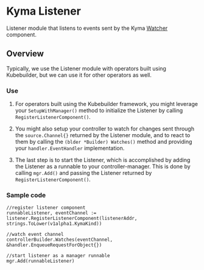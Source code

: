 
# Kyma Listener

Listener module that listens to events sent by the Kyma [Watcher](https://github.com/kyma-project/kyma-watcher) component.

## Overview

Typically, we use the Listener module with operators built using Kubebuilder, but we can use it for other operators as well.

### Use

1. For operators built using the Kubebuilder framework, you might leverage your `SetupWithManager()` method to initialize the Listener by calling `RegisterListenerComponent()`.

2. You might also setup your controller to watch for changes sent through the `source.Channel{}` returned by the Listener module, and to react to them by calling the `(blder *Builder) Watches()` method and providing your `handler.EventHandler` implementation.

3. The last step is to start the Listener, which is accomplished by adding the Listener as a runnable to your controller-manager. This is done by calling `mgr.Add()` and passing the Listener returned by `RegisterListenerComponent()`.


### Sample code

```golang
//register listener component
runnableListener, eventChannel := listener.RegisterListenerComponent(listenerAddr, strings.ToLower(v1alpha1.KymaKind))

//watch event channel
controllerBuilder.Watches(eventChannel, &handler.EnqueueRequestForObject{})

//start listener as a manager runnable
mgr.Add(runnableListener)
```